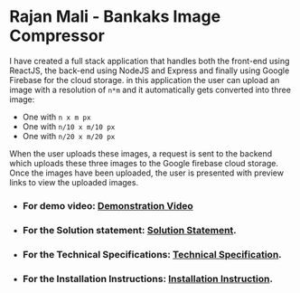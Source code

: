 # Rajan Mali - Bankaks Image Compressor

I have created a full stack application that handles both the front-end using ReactJS, the back-end using NodeJS and Express and finally using Google Firebase for the cloud storage. in this application the user can upload an image with a resolution of `n*m` and it automatically gets converted into three image:

- One with `n x m px`
- One with `n/10 x m/10 px`
- One with `n/20 x m/20 px`

When the user uploads these images, a request is sent to the backend which uploads these three images to the Google firebase cloud storage. Once the images have been uploaded, the user is presented with preview links to view the uploaded images.

- ### For demo video: [Demonstration Video]
- ### For the Solution statement: [Solution Statement].
- ### For the Technical Specifications: [Technical Specification].
- ### For the Installation Instructions: [Installation Instruction].

[//]: # "These are reference links used in the body of this note and get stripped out when the markdown processor does its job. There is no need to format nicely because it shouldn't be seen. Thanks SO - http://stackoverflow.com/questions/4823468/store-comments-in-markdown-syntax"
[solution statement]: https://github.com/rajanmali/Bankaks-Image-Compressor/blob/master/Solution%20Statement.md
[technical specification]: https://github.com/rajanmali/Bankaks-Image-Compressor/blob/master/Technical%20Specification.md
[installation instruction]: https://github.com/rajanmali/Bankaks-Image-Compressor/blob/master/Installation%20Instruction.md
[demonstration video]: https://www.youtube.com/watch?v=_SVjy16xfeM
